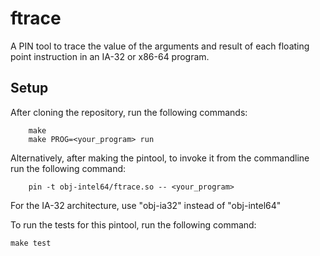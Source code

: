 ftrace
======

A PIN tool to trace the value of the arguments and result of each floating point instruction in an IA-32 or x86-64 program.

Setup
-----

After cloning the repository, run the following commands:
```
    make
    make PROG=<your_program> run
```

Alternatively, after making the pintool, to invoke it from the commandline run the following command:
```
    pin -t obj-intel64/ftrace.so -- <your_program>
```
For the IA-32 architecture, use "obj-ia32" instead of "obj-intel64"

To run the tests for this pintool, run the following command:
```
make test
```
